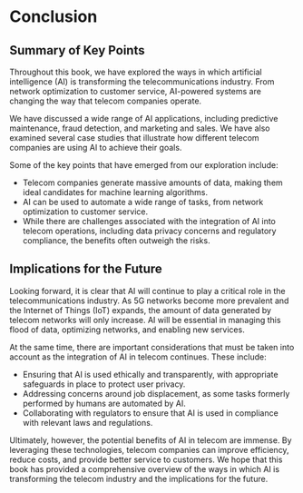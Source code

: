 # Conclusion

Summary of Key Points
---------------------

Throughout this book, we have explored the ways in which artificial intelligence (AI) is transforming the telecommunications industry. From network optimization to customer service, AI-powered systems are changing the way that telecom companies operate.

We have discussed a wide range of AI applications, including predictive maintenance, fraud detection, and marketing and sales. We have also examined several case studies that illustrate how different telecom companies are using AI to achieve their goals.

Some of the key points that have emerged from our exploration include:

* Telecom companies generate massive amounts of data, making them ideal candidates for machine learning algorithms.
* AI can be used to automate a wide range of tasks, from network optimization to customer service.
* While there are challenges associated with the integration of AI into telecom operations, including data privacy concerns and regulatory compliance, the benefits often outweigh the risks.

Implications for the Future
---------------------------

Looking forward, it is clear that AI will continue to play a critical role in the telecommunications industry. As 5G networks become more prevalent and the Internet of Things (IoT) expands, the amount of data generated by telecom networks will only increase. AI will be essential in managing this flood of data, optimizing networks, and enabling new services.

At the same time, there are important considerations that must be taken into account as the integration of AI in telecom continues. These include:

* Ensuring that AI is used ethically and transparently, with appropriate safeguards in place to protect user privacy.
* Addressing concerns around job displacement, as some tasks formerly performed by humans are automated by AI.
* Collaborating with regulators to ensure that AI is used in compliance with relevant laws and regulations.

Ultimately, however, the potential benefits of AI in telecom are immense. By leveraging these technologies, telecom companies can improve efficiency, reduce costs, and provide better service to customers. We hope that this book has provided a comprehensive overview of the ways in which AI is transforming the telecom industry and the implications for the future.